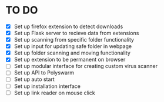 # TO DO

- [x] Set up firefox extension to detect downloads
- [x] Set up Flask server to recieve data from extensions
- [x] Set up scanning from specific folder functionality
- [x] Set up input for updating safe folder in webpage
- [x] Set up folder scanning and moving functionality
- [x] Set up extension to be permanent on browser
- [ ] Set up modular interface for creating custom virus scanner
- [ ] Set up API to Polyswarm
- [ ] Set up auto start
- [ ] Set up installation interface
- [ ] Set up link reader on mouse click
